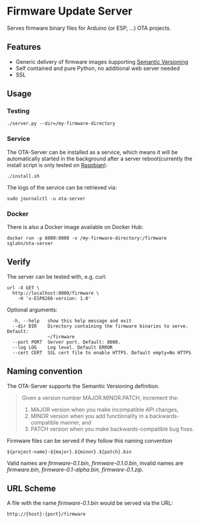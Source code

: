 # Firmware Update Server

Serves firmware binary files for Arduino (or ESP, ...) OTA projects.

## Features
- Generic delivery of firmware images śupporting [Semantic Versioning](https://semver.org/spec/v2.0.0.html)
- Self contained and pure Python, no additional web server needed
- SSL

## Usage

### Testing
```
./server.py --dir=/my-firmware-directory
```

### Service
The OTA-Server can be installed as a service, which means it will be automatically started in the background after a server reboot(currently the install script is only tested on [Raspbian](https://www.raspberrypi.org/downloads/raspbian/)):
```
./install.sh
```
The logs of the service can be retrieved via:
```
sudo journalctl -u ota-server
```

### Docker
There is also a Docker image available on Docker Hub:
```
docker run -p 8000:8000 -v /my-firmware-directory:/firmware sglahn/ota-server
```

## Verify
The server can be tested with, e.g. curl:
```
url -X GET \
  http://localhost:8000/firmware \
    -H 'x-ESP8266-version: 1.0'
```    

Optional arguments:
```
  -h, --help   show this help message and exit
  --dir DIR    Directory containing the firmware binaries to serve. Default:
               ~/firmware
  --port PORT  Server port. Default: 8000.
  --log LOG    Log level. Default ERROR
  --cert CERT  SSL cert file to enable HTTPS. Default empty=No HTTPS
```

## Naming convention
The OTA-Server supports the Semantic Versioning definition. 
> Given a version number MAJOR.MINOR.PATCH, increment the:
> 1. MAJOR version when you make incompatible API changes,
> 2. MINOR version when you add functionality in a backwards-compatible manner, and
> 3. PATCH version when you make backwards-compatible bug fixes.

Firmware files can be served if they follow this naming convention
```
${project-name}-${major}.${minor}.${patch}.bin
```
Valid names are *firmware-0.1.bin*, *firmware-0.1.0.bin*, invalid names are *firmware.bin*, *firmware-0.1-alpha.bin*, *firmware-0.1.zip*.

## URL Scheme
A file with the name *firmware-0.1.bin* would be served via the URL:
```
http://{host}:{port}/firmware
````
